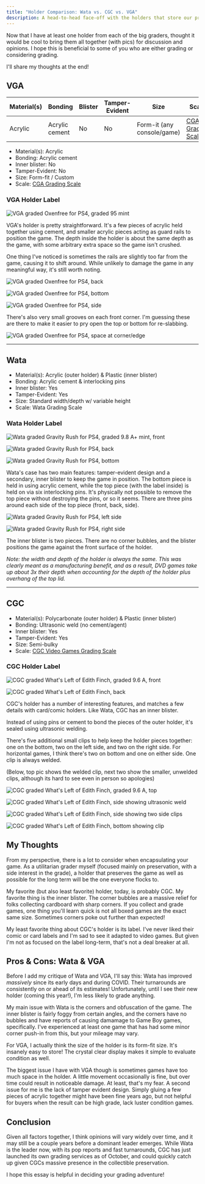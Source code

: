 ```yaml
---
title: "Holder Comparison: Wata vs. CGC vs. VGA"
description: A head-to-head face-off with the holders that store our precious games
---
```

Now that I have at least one holder from each of the big graders, thought it would be cool to bring them all together (with pics) for discussion and opinions. I hope this is beneficial to some of you who are either grading or considering grading.

I'll share my thoughts at the end!

## VGA

| Material(s) | Bonding | Blister | Tamper-Evident | Size | Scale |
| ----------- | ------- | ------------- | -------------- | ---- | ----- |
| Acrylic | Acrylic cement | No | No | Form-it (any console/game) | [CGA Grading Scale](https://cgagrading.com/grading-scales#s-c6484255-40bd-43f9-a29a-1af7d91cd070) |

* Material(s): Acrylic
* Bonding: Acrylic cement
* Inner blister: No
* Tamper-Evident: No
* Size: Form-fit / Custom
* Scale: [CGA Grading Scale](https://cgagrading.com/grading-scales#s-c6484255-40bd-43f9-a29a-1af7d91cd070)

### VGA Holder Label

![VGA graded Oxenfree for PS4, graded 95 mint](/uploads/img_1112.jpeg)

VGA's holder is pretty straightforward. It's a few pieces of acrylic held together using cement, and smaller acrylic pieces acting as guard rails to position the game. The depth inside the holder is about the same depth as the game, with some arbitrary extra space so the game isn't crushed.

One thing I've noticed is sometimes the rails are slightly too far from the game, causing it to shift around. While unlikely to damage the game in any meaningful way, it's still worth noting.

![VGA graded Oxenfree for PS4, back](/uploads/img_1114.jpeg)

![VGA graded Oxenfree for PS4, bottom](/uploads/img_1113.jpeg)

![VGA graded Oxenfree for PS4, side](/uploads/img_1116.jpeg)

There's also very small grooves on each front corner. I'm guessing these are there to make it easier to pry open the top or bottom for re-slabbing.

![VGA graded Oxenfree for PS4, space at corner/edge](/uploads/img_1115.jpeg)

- - -

## Wata

* Material(s): Acrylic (outer holder) & Plastic (inner blister)
* Bonding: Acrylic cement & interlocking pins
* Inner blister: Yes
* Tamper-Evident: Yes
* Size: Standard width/depth w/ variable height
* Scale: Wata Grading Scale

### Wata Holder Label

![Wata graded Gravity Rush for PS4, graded 9.8 A+ mint, front](/uploads/img_1117.jpeg)

![Wata graded Gravity Rush for PS4, back](/uploads/img_1119.jpeg)

![Wata graded Gravity Rush for PS4, bottom](/uploads/img_1121.jpeg)

Wata's case has two main features: tamper-evident design and a secondary, inner blister to keep the game in position. The bottom piece is held in using acrylic cement, while the top piece (with the label inside) is held on via six interlocking pins. It's physically not possible to remove the top piece without destroying the pins, or so it seems. There are three pins around each side of the top piece (front, back, side).

![Wata graded Gravity Rush for PS4, left side](/uploads/img_1118.jpeg)

![Wata graded Gravity Rush for PS4, right side](/uploads/img_1120.jpeg)

The inner blister is two pieces. There are no corner bubbles, and the blister positions the game against the front surface of the holder.

*Note: the width and depth of the holder is always the same. This was clearly meant as a manufacturing benefit, and as a result, DVD games take up about 3x their depth when accounting for the depth of the holder plus overhang of the top lid.*

- - -

## CGC

* Material(s): Polycarbonate (outer holder) & Plastic (inner blister)
* Bonding: Ultrasonic weld (no cement/agent)
* Inner blister: Yes
* Tamper-Evident: Yes
* Size: Semi-bulky
* Scale: [CGC Video Games Grading Scale](https://www.cgcvideogames.com/grading#scale)

### CGC Holder Label

![CGC graded What's Left of Edith Finch, graded 9.6 A, front](/uploads/img_1105.jpeg)

![CGC graded What's Left of Edith Finch, back](/uploads/img_1110.jpeg)

CGC's holder has a number of interesting features, and matches a few details with card/comic holders. Like Wata, CGC has an inner blister.

Instead of using pins or cement to bond the pieces of the outer holder, it's sealed using ultrasonic welding.

There's five additional small clips to help keep the holder pieces together: one on the bottom, two on the left side, and two on the right side. For horizontal games, I think there's two on bottom and one on either side. One clip is always welded.

(Below, top pic shows the welded clip, next two show the smaller, unwelded clips, although its hard to see even in person so apologies)

![CGC graded What's Left of Edith Finch, graded 9.6 A, top](/uploads/img_1111.jpeg)

![CGC graded What's Left of Edith Finch, side showing ultrasonic weld](/uploads/img_1107.jpeg)

![CGC graded What's Left of Edith Finch, side showing two side clips](/uploads/img_1109.jpeg)

![CGC graded What's Left of Edith Finch, bottom showing clip](/uploads/img_1108.jpeg)

## My Thoughts

From my perspective, there is a lot to consider when encapsulating your game. As a utilitarian grader myself (focused mainly on preservation, with a side interest in the grade), a holder that preserves the game as well as possible for the long term will be the one everyone flocks to.

My favorite (but also least favorite) holder, today, is probably CGC. My favorite thing is the inner blister. The corner bubbles are a massive relief for folks collecting cardboard with sharp corners. If you collect and grade games, one thing you'll learn quick is not all boxed games are the exact same size. Sometimes corners poke out further than expected!

My least favorite thing about CGC's holder is its label. I've never liked their comic or card labels and I'm sad to see it adapted to video games. But given I'm not as focused on the label long-term, that's not a deal breaker at all.

## Pros & Cons: Wata & VGA

Before I add my critique of Wata and VGA, I'll say this: Wata has improved *massively* since its early days and during COVID. Their turnarounds are consistently on or ahead of its estimates! Unfortunately, until I see their new holder (coming this year!), I'm less likely to grade anything.

My main issue with Wata is the corners and obfuscation of the game. The inner blister is fairly foggy from certain angles, and the corners have no bubbles and have reports of causing damamage to Game Boy games, specifically. I've experienced at least one game that has had some minor corner push-in from this, but your mileage may vary.

For VGA, I actually think the size of the holder is its form-fit size. It's insanely easy to store! The crystal clear display makes it simple to evaluate condition as well.

The biggest issue I have with VGA though is sometimes games have too much space in the holder. A little movement occasionally is fine, but over time could result in noticeable damage. At least, that's my fear. A second issue for me is the lack of tamper evident design. Simply gluing a few pieces of acrylic together might have been fine years ago, but not helpful for buyers when the result can be high grade, lack luster condition games.

## Conclusion

Given all factors together, I think opinions will vary widely over time, and it may still be a couple years before a dominant leader emerges. While Wata is the leader now, with its pop reports and fast turnarounds, CGC has just launched its own grading services as of October, and could quickly catch up given CGCs massive presence in the collectible preservation.

I hope this essay is helpful in deciding your grading adventure!